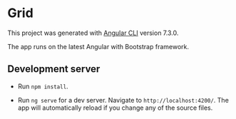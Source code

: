 # Grid

This project was generated with [Angular CLI](https://github.com/angular/angular-cli) version 7.3.0.

The app runs on the latest Angular with Bootstrap framework.

## Development server

* Run `npm install`.

* Run `ng serve` for a dev server. Navigate to `http://localhost:4200/`. The app will automatically reload if you change any of the source files.

